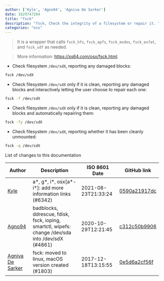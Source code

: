```yaml
---
author: ['Kyle', 'Agno94', 'Agniva De Sarker']
date: 1629747204
title: "fsck"
description: "fsck, Check the integrity of a filesystem or repair it. The filesystem should be unmounted at the time the command is run."
categories: "osx"
---
```

> It is a wrapper that calls `fsck_hfs`, `fsck_apfs`, `fsck_msdos`, `fsck_exfat`, and `fsck_udf` as needed.

> More information: <https://ss64.com/osx/fsck.html>.

- Check filesystem `/dev/sdX`, reporting any damaged blocks:

```bash
fsck /dev/sdX
```

- Check filesystem `/dev/sdX` only if it is clean, reporting any damaged blocks and interactively letting the user choose to repair each one:

```bash
fsck -f /dev/sdX
```

- Check filesystem `/dev/sdX` only if it is clean, reporting any damaged blocks and automatically repairing them:

```bash
fsck -fy /dev/sdX
```

- Check filesystem `/dev/sdX`, reporting whether it has been cleanly unmounted:

```bash
fsck -q /dev/sdX
```
List of changes to this documentation


Author | Description | ISO 8601 Date | GitHub link
------|-----|-----|-----
[Kyle](mailto:76597257+Gitleptune@users.noreply.github.com) | a*, g*, i*, osx[a*-i*]: add more information links (#6342) | 2021-08-23T21:33:24 | [0590a21917dc](https://github.com/tldr-pages/tldr/commit/0590a21917dc981d3cc64b8094b1cffa9d0a3b78)
[Agno94](mailto:agnophi@gmail.com) | badblocks, ddrescue, fdisk, fsck, ioping, smartctl, wipefs: change /dev/sda into /dev/sdX (#4861) | 2020-10-29T12:21:45 | [c312c50b9906](https://github.com/tldr-pages/tldr/commit/c312c50b99062c4dca949685ddc31385b179b7d5)
[Agniva De Sarker](mailto:agnivade@yahoo.co.in) | fsck: moved to linux, macOS version created (#1803) | 2017-12-18T13:15:55 | [0e5d6a2cf56f](https://github.com/tldr-pages/tldr/commit/0e5d6a2cf56fdbc2343150c5753ea98fe8c84b7c)

